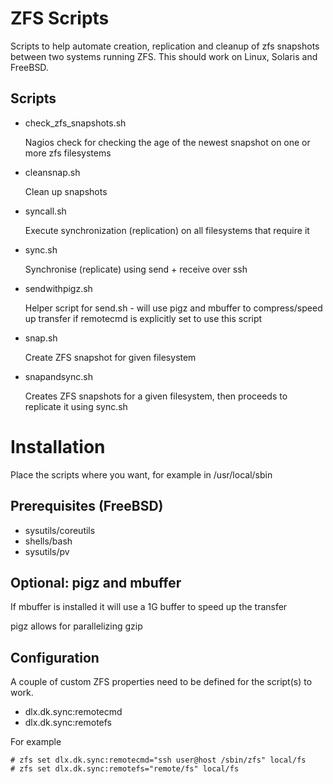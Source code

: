 # ZFS Scripts

Scripts to help automate creation, replication and cleanup of zfs snapshots
between two systems running ZFS. This should work on Linux, Solaris and FreeBSD.

## Scripts

- check_zfs_snapshots.sh

  Nagios check for checking the age of the newest snapshot on one or more zfs filesystems

- cleansnap.sh

  Clean up snapshots

- syncall.sh

  Execute synchronization (replication) on all filesystems that require it

- sync.sh

  Synchronise (replicate) using send + receive over ssh

- sendwithpigz.sh

  Helper script for send.sh - will use pigz and mbuffer to compress/speed up transfer
  if remotecmd is explicitly set to use this script

- snap.sh

  Create ZFS snapshot for given filesystem

- snapandsync.sh

  Creates ZFS snapshots for a given filesystem, then proceeds to replicate it using sync.sh


# Installation

Place the scripts where you want, for example in /usr/local/sbin

## Prerequisites (FreeBSD)

* sysutils/coreutils
* shells/bash
* sysutils/pv

## Optional: pigz and mbuffer

If mbuffer is installed it will use a 1G buffer to speed up the transfer

pigz allows for parallelizing gzip

## Configuration

A couple of custom ZFS properties need to be defined for the script(s) to
work.

- dlx.dk.sync:remotecmd
- dlx.dk.sync:remotefs

For example

~~~
# zfs set dlx.dk.sync:remotecmd="ssh user@host /sbin/zfs" local/fs
# zfs set dlx.dk.sync:remotefs="remote/fs" local/fs
~~~
